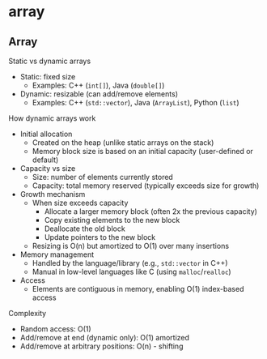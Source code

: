 # array

## Array

Static vs dynamic arrays

- Static: fixed size
  - Examples: C++ (`int[]`), Java (`double[]`)
- Dynamic: resizable (can add/remove elements)
  - Examples: C++ (`std::vector`), Java (`ArrayList`), Python (`list`)

How dynamic arrays work

- Initial allocation
  - Created on the heap (unlike static arrays on the stack)
  - Memory block size is based on an initial capacity (user-defined or default)
- Capacity vs size
  - Size: number of elements currently stored
  - Capacity: total memory reserved (typically exceeds size for growth)
- Growth mechanism
  - When size exceeds capacity
    - Allocate a larger memory block (often 2x the previous capacity)
    - Copy existing elements to the new block
    - Deallocate the old block
    - Update pointers to the new block
  - Resizing is O(n) but amortized to O(1) over many insertions
- Memory management
  - Handled by the language/library (e.g., `std::vector` in C++)
  - Manual in low-level languages like C (using `malloc`/`realloc`)
- Access
  - Elements are contiguous in memory, enabling O(1) index-based access

Complexity

- Random access: O(1)
- Add/remove at end (dynamic only): O(1) amortized
- Add/remove at arbitrary positions: O(n) - shifting
